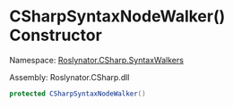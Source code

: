 # CSharpSyntaxNodeWalker\(\) Constructor

Namespace: [Roslynator.CSharp.SyntaxWalkers](../../README.md)

Assembly: Roslynator\.CSharp\.dll

```csharp
protected CSharpSyntaxNodeWalker()
```

